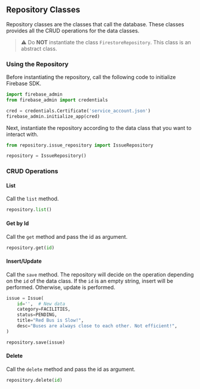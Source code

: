 ## Repository Classes

Repository classes are the classes that call the database. These classes provides all the CRUD operations for the data classes.

> ⚠️ Do **NOT** instantiate the class `FirestoreRepository`. This class is an abstract class.

### Using the Repository

Before instantiating the repository, call the following code to initialize Firebase SDK.

```python
import firebase_admin
from firebase_admin import credentials

cred = credentials.Certificate('service_account.json')
firebase_admin.initialize_app(cred)
```

Next, instantiate the repository according to the data class that you want to interact with.

```python
from repository.issue_repository import IssueRepository

repository = IssueRepository()
```

### CRUD Operations

#### List

Call the `list` method.

```python
repository.list()
```

#### Get by Id

Call the `get` method and pass the id as argument.

```python
repository.get(id)
```

#### Insert/Update

Call the `save` method. The repository will decide on the operation depending on the `id` of the data class. If the `id` is an empty string, insert will be performed. Otherwise, update is performed.

```python
issue = Issue(
    id='',  # New data
    category=FACILITIES,
    status=PENDING,
    title="Red Bus is Slow!",
    desc="Buses are always close to each other. Not efficient!",
)

repository.save(issue)
```

#### Delete

Call the `delete` method and pass the id as argument.

```python
repository.delete(id)
```
